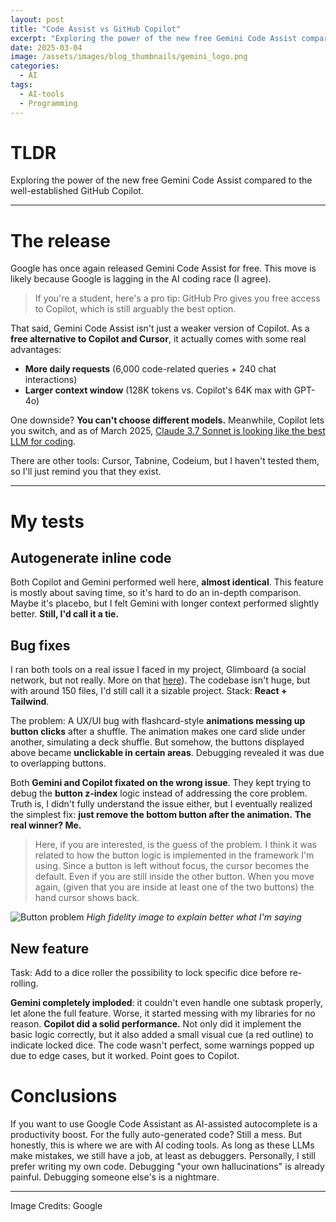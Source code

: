 ```yaml
---
layout: post
title: "Code Assist vs GitHub Copilot"
excerpt: "Exploring the power of the new free Gemini Code Assist compared to the well-established GitHub Copilot.<br/>"
date: 2025-03-04
image: /assets/images/blog_thumbnails/gemini_logo.png
categories: 
  - AI
tags:
  - AI-tools
  - Programming
---
```


# TLDR
Exploring the power of the new free Gemini Code Assist compared to the well-established GitHub Copilot.

---

# The release

Google has once again released Gemini Code Assist for free.
This move is likely because Google is lagging in the AI coding race (I agree).

> If you're a student, here's a pro tip: GitHub Pro gives you free access to Copilot, which is still arguably the best option.

That said, Gemini Code Assist isn't just a weaker version of Copilot. As a **free alternative to Copilot and Cursor**, it actually comes with some real advantages:

- **More daily requests** (6,000 code-related queries + 240 chat interactions)
- **Larger context window** (128K tokens vs. Copilot's 64K max with GPT-4o)

One downside? **You can't choose different models.** Meanwhile, Copilot lets you switch, and as of March 2025, [Claude 3.7 Sonnet is looking like the best LLM for coding](https://www.anthropic.com/news/claude-3-7-sonnet).

There are other tools: Cursor, Tabnine, Codeium, but I haven't tested them, so I'll just remind you that they exist.

---

# My tests

## Autogenerate inline code

Both Copilot and Gemini performed well here, **almost identical**. This feature is mostly about saving time, so it's hard to do an in-depth comparison. Maybe it's placebo, but I felt Gemini with longer context performed slightly better. **Still, I'd call it a tie.**

## Bug fixes

I ran both tools on a real issue I faced in my project, Glimboard (a social network, but not really. More on that [here](https://dariotortorici.github.io/projects/glimboard/)). The codebase isn't huge, but with around 150 files, I'd still call it a sizable project.
Stack: **React + Tailwind**.

The problem: A UX/UI bug with flashcard-style **animations messing up button clicks** after a shuffle. The animation makes one card slide under another, simulating a deck shuffle. But somehow, the buttons displayed above became **unclickable in certain areas**. Debugging revealed it was due to overlapping buttons.

Both **Gemini and Copilot fixated on the wrong issue**. They kept trying to debug the **button z-index** logic instead of addressing the core problem. Truth is, I didn't fully understand the issue either, but I eventually realized the simplest fix: **just remove the bottom button after the animation.**
**The real winner? Me.**

> Here, if you are interested, is the guess of the problem. I think it was related to how the button logic is implemented in the framework I'm using. Since a button is left without focus, the cursor becomes the default. Even if you are still inside the other button. When you move again, (given that you are inside at least one of the two buttons) the hand cursor shows back.

![Button problem](https://dariotortorici.github.io/images/blog-posts/code-assist-vs-copilot/Overlap-btns.png)
*High fidelity image to explain better what I'm saying*

## New feature

Task: Add to a dice roller the possibility to lock specific dice before re-rolling.

**Gemini completely imploded**: it couldn't even handle one subtask properly, let alone the full feature. Worse, it started messing with my libraries for no reason.
**Copilot did a solid performance.** Not only did it implement the basic logic correctly, but it also added a small visual cue (a red outline) to indicate locked dice. The code wasn't perfect, some warnings popped up due to edge cases, but it worked. Point goes to Copilot.

# Conclusions

If you want to use Google Code Assistant as AI-assisted autocomplete is a productivity boost. For the fully auto-generated code? Still a mess. But honestly, this is where we are with AI coding tools. As long as these LLMs make mistakes, we still have a job, at least as debuggers. Personally, I still prefer writing my own code. Debugging "your own hallucinations" is already painful. Debugging someone else's is a nightmare.

---

Image Credits: Google
